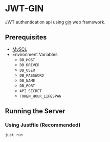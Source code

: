 # JWT-GIN

JWT authentication api using [gin](https://github.com/gin-gonic/gin?tab=readme-ov-file) web framework.

## Prerequisites

- [MySQL](https://dev.mysql.com/downloads/mysql/)
- Environment Variables
  - `DB_HOST`
  - `DB_DRIVER`
  - `DB_USER`
  - `DB_PASSWORD`
  - `DB_NAME`
  - `DB_PORT`
  - `API_SECRET`
  - `TOKEN_HOUR_LIFESPAN`

## Running the Server

### Using Justfile (Recommended)

```bash
just run
```
